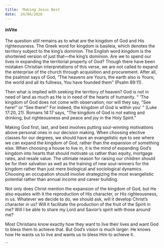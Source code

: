 ```yaml
---
title:  Making Jesus Best
date:  24/06/2020
---
```


#### inVite

The question still remains as to what are the kingdom of God and His righteousness. The Greek word for kingdom is basileia, which denotes the territory subject to the king’s dominion. The English word kingdom is the shortened version of just that—the king’s dominion. Are we to spend our lives in expanding the territorial property of God? Though there have been mistaken Christian interpretations of this verse, we are not called to expand the enterprise of the church through acquisition and procurement. After all, the psalmist says of God, “The heavens are Yours, the earth also is Yours; the world and all its fullness, You have founded them” (Psalm 89:11).

Then what is implied with seeking the territory of heaven? God is not in need of land as much as He is in need of the hearts of humanity. “ ‘The kingdom of God does not come with observation; nor will they say, “See here!” or “See there!” For indeed, the kingdom of God is within you’ ” (Luke 17:20, 21). Romans 14:17 says, “The kingdom of God is not eating and drinking, but righteousness and peace and joy in the Holy Spirit.”

Making God first, last, and best involves putting soul-winning motivations above personal ones in our decision making. When choosing elective classes for our degrees, we should have an evangelistic eye to see where we can expand the kingdom of God, rather than the expansion of something else. When choosing a house to live in, it is the mind of expanding God’s kingdom into hearts that should motivate us rather than equity, mortgage rates, and resale value. The ultimate reason for raising our children should be for their salvation as well as the training of new soul-winners for the kingdom rather than just mere biological and sociological dynamics. Choosing an occupation should involve strategizing the most evangelistic potential rather than annual income and career building.

Not only does Christ mention the expansion of the kingdom of God, but He also equates with it the reproduction of His character, or His righteousness, in us. Whatever we decide to do, we should ask, will it develop Christ’s character in us? Will it facilitate the production of the fruit of the Spirit in me? Will I be able to share my Lord and Savior’s spirit with those around me?

Most Christians know exactly how they want to live their lives and want God to bless them to achieve that. But God’s vision is much larger: He knows how He wants us to live and wants us to bless Him to achieve it.

``